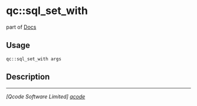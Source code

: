 qc::sql_set_with
================

part of [Docs](.)

Usage
-----
`qc::sql_set_with args`

Description
-----------


----------------------------------
*[Qcode Software Limited] [qcode]*

[qcode]: http://www.qcode.co.uk "Qcode Software"
